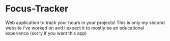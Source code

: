 ﻿# Focus-Tracker

Web application to track your hours in your projects! 
This is only my second website i've worked on and I expect it to mostly be an educational experience (sorry if you want this app)
